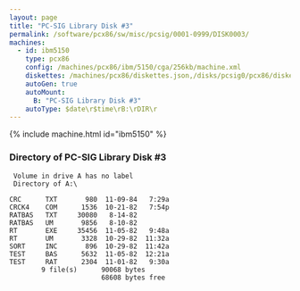 ```yaml
---
layout: page
title: "PC-SIG Library Disk #3"
permalink: /software/pcx86/sw/misc/pcsig/0001-0999/DISK0003/
machines:
  - id: ibm5150
    type: pcx86
    config: /machines/pcx86/ibm/5150/cga/256kb/machine.xml
    diskettes: /machines/pcx86/diskettes.json,/disks/pcsig0/pcx86/diskettes.json
    autoGen: true
    autoMount:
      B: "PC-SIG Library Disk #3"
    autoType: $date\r$time\rB:\rDIR\r
---
```


{% include machine.html id="ibm5150" %}

### Directory of PC-SIG Library Disk #3

     Volume in drive A has no label
     Directory of A:\

    CRC      TXT       980  11-09-84   7:29a
    CRCK4    COM      1536  10-21-82   7:54p
    RATBAS   TXT     30080   8-14-82
    RATBAS   UM       9856   8-10-82
    RT       EXE     35456  11-05-82   9:48a
    RT       UM       3328  10-29-82  11:32a
    SORT     INC       896  10-29-82  11:42a
    TEST     BAS      5632  11-05-82  12:21a
    TEST     RAT      2304  11-01-82   9:30a
            9 file(s)      90068 bytes
                           68608 bytes free
